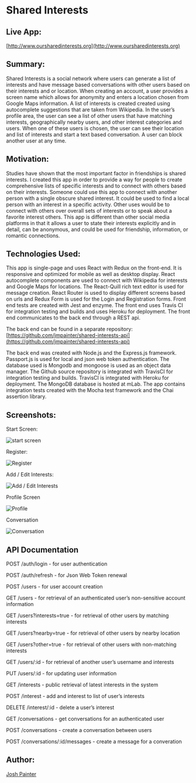 # Shared Interests

## Live App:

[http://www.oursharedinterests.org](http://www.oursharedinterests.org)

## Summary:

Shared Interests is a social network where users can generate a list of interests and have message based conversations with other users based on their interests and or location. When creating an account, a user provides a screen name which allows for anonymity and enters a location chosen from Google Maps information. A list of interests is created created using autocomplete suggestions that are taken from Wikipedia. In the user’s profile area, the user can see a list of other users that have matching interests, geographically nearby users, and other interest categories and users. When one of these users is chosen, the user can see their location and list of interests and start a  text based conversation. A user can block another user at any time.

## Motivation:

Studies have shown that the most important factor in friendships is shared interests. I created this app in order to provide a way for people to create comprehensive lists of specific interests and to connect with others based on their interests. Someone could use this app to connect with another person with a single obscure shared interest. It could be used to find a local person with an interest in a specific activity. Other uses would be to connect with others over overall sets of interests or to speak about a favorite interest others. This app is different than other social media platforms in that it allows a user to state their interests explicitly and in detail, can be anonymous, and could be used for friendship, information, or romantic connections.

## Technologies Used:

This app is single-page and uses React with Redux on the front-end. It is responsive and optimized for mobile as well as desktop display.  React autocomplete components are used to connect with Wikipedia for interests and Google Maps for locations. The React-Quill rich text editor is used for message creation. React Router is used to display different screens based on urls and Redux Form is used for the Login and Registration forms. Front end tests are created with Jest and enzyme. The front end uses Travis CI for integration testing and builds and uses Heroku for deployment. The front end communicates to the back end through a REST api. 

The back end can be found in a separate repository:
[https://github.com/jmpainter/shared-interests-api](https://github.com/jmpainter/shared-interests-api)
 
The back end was created with Node.js and the Express.js framework. Passport.js is used for local and json web token authentication. The database used is Mongodb and mongoose is used as an object data manager. The Github source repository is integrated with TravisCI for integration testing and builds. TravisCI is integrated with Heroku for deployment. The MongoDB database is hosted at mLab. The app contains integration tests created with the Mocha test framework and the Chai assertion library.

## Screenshots:

Start Screen:

![start screen](screenshots/start.png)

Register:

![Register](screenshots/register.png)

Add / Edit Interests:

![Add / Edit Interests](screenshots/interests.png)

Profile Screen

![Profile](screenshots/profile.png)

Conversation

![Conversation](screenshots/conversation.png)

## API Documentation

POST /auth/login - for user authentication

POST /auth/refresh - for Json Web Token renewal

POST /users - for user account creation

GET /users - for retrieval of an authenticated user’s non-sensitive account information

GET /users?interests=true - for retrieval of other users by matching interests

GET /users?nearby=true - for retrieval of other users by nearby location

GET /users?other=true - for retrieval of other users with non-matching interests

GET /users/:id - for retrieval of another user’s username and interests

PUT /users/:id - for updating user information

GET /interests - public retrieval of latest interests in the system

POST /interest - add and interest to list of user’s interests

DELETE /interest/:id - delete a user’s interest

GET /conversations - get conversations for an authenticated user

POST /conversations - create a conversation between users

POST /conversations/:id/messages - create a message for a converation

## Author:

[Josh Painter](http://joshuapainter.com/)


